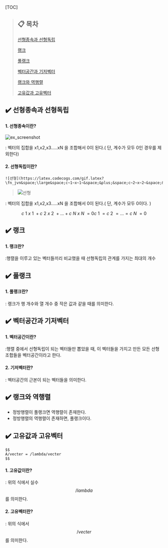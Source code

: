 [TOC]

> ## :clipboard: 목차
>
>[선형종속과 선형독립](#선형종속과-선형독립)
>
>[랭크](#랭크)
>
>[풀랭크](#풀랭크)
>
>[벡터공간과 기저벡터](#벡터공간과-기저벡터)
>
>[랭크와 역행렬](#랭크와-역행렬)
>
>[고유값과 고유벡터](#고유값과-고유벡터)


## :heavy_check_mark: 선형종속과 선형독립
#### 1. 선형종속이란?

![ex_screenshot](https://latex.codecogs.com/gif.latex?\LARGE&space;c~1~x~1~&space;&plus;&space;c~2~x~2~&space;&plus;&space;...&space;&plus;&space;c~N~x~N~&space;=&space;0)

: 벡터의 집합을 x1,x2,x3.....xN 을 조합해서 0이 된다.( 단, 계수가 모두 0인 경우를 제외한다)

#### 2. 선형독립이란?
```
![선형](https://latex.codecogs.com/gif.latex?\fn_jvn&space;\large&space;c~1~x~1~&space;&plus;&space;c~2~x~2~&space;&plus;&space;...&space;&plus;&space;c~N~x~N~&space;=&space;0)
```

>![선형](https://latex.codecogs.com/gif.latex?\fn_jvn&space;\large&space;c~1~x~1~&space;&plus;&space;c~2~x~2~&space;&plus;&space;...&space;&plus;&space;c~N~x~N~&space;=&space;0)

: 벡터의 집합을 x1,x2,x3.....xN 을 조합해서 0이 된다.( 단, 계수가 모두 0이다. )


$$
c~1~x~1~ + c~2~x~2~ + ... + c~N~x~N~ = 0
c~1~ = c~2~ = ... = c~N~ = 0
$$



## :heavy_check_mark: 랭크
#### 1. 랭크란?

:행렬을 이루고 있는 벡터들끼리 비교했을 때 선형독립의 관계를 가지는 최대의 개수


## :heavy_check_mark: 풀랭크
#### 1. 풀랭크란?

: 랭크가 행 개수와 열 개수 중 작은 값과 같을 때를 의미한다.


## :heavy_check_mark: 벡터공간과 기저벡터
#### 1. 벡터공간이란?

:행렬 중에서 선형독립이 되는 벡터들만 뽑았을 때, 이 벡터들을 가지고 만든 모든 선형조합들을 벡터공간이라고 한다.

#### 2. 기저벡터란?

: 벡터공간의 근본이 되는 벡터들을 의미한다.


## :heavy_check_mark: 랭크와 역행렬
- 정방행렬이 풀랭크면 역행렬이 존재한다.
- 정방행렬의 역행렬이 존재하면, 풀랭크이다.


## :heavy_check_mark: 고유값과 고유벡터
```
$$
A/vecter = /lambda/vecter
$$
```
#### 1. 고유값이란?

: 위의 식에서 실수 $$/lambda $$ 를 의미한다.

#### 2. 고유벡터란?

: 위의 식에서 $$/vecter $$ 를 의미한다.
